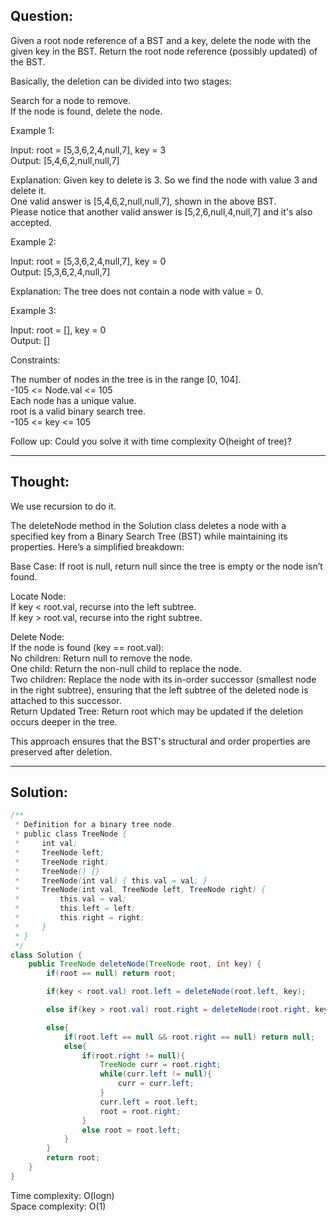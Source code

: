 ## Question:

Given a root node reference of a BST and a key, delete the node with the given key in the BST. Return the root node reference (possibly updated) of the BST.  

Basically, the deletion can be divided into two stages:  

Search for a node to remove.  
If the node is found, delete the node.  
 
Example 1:  

Input: root = [5,3,6,2,4,null,7], key = 3  
Output: [5,4,6,2,null,null,7]  

Explanation: Given key to delete is 3. So we find the node with value 3 and delete it.  
One valid answer is [5,4,6,2,null,null,7], shown in the above BST.  
Please notice that another valid answer is [5,2,6,null,4,null,7] and it's also accepted.  

Example 2:  

Input: root = [5,3,6,2,4,null,7], key = 0  
Output: [5,3,6,2,4,null,7]  

Explanation: The tree does not contain a node with value = 0.  

Example 3:  

Input: root = [], key = 0  
Output: []  
 
Constraints:  

The number of nodes in the tree is in the range [0, 104].  
-105 <= Node.val <= 105  
Each node has a unique value.  
root is a valid binary search tree.  
-105 <= key <= 105  
 
Follow up: Could you solve it with time complexity O(height of tree)?  

---
## Thought:

We use recursion to do it.

The deleteNode method in the Solution class deletes a node with a specified key from a Binary Search Tree (BST) while maintaining its properties. Here’s a simplified breakdown:  

Base Case: If root is null, return null since the tree is empty or the node isn’t found.  

Locate Node:  
If key < root.val, recurse into the left subtree.  
If key > root.val, recurse into the right subtree.  

Delete Node:  
If the node is found (key == root.val):  
No children: Return null to remove the node.  
One child: Return the non-null child to replace the node.  
Two children: Replace the node with its in-order successor (smallest node in the right subtree), ensuring that the left subtree of the deleted node is attached to this successor.  
Return Updated Tree: Return root which may be updated if the deletion occurs deeper in the tree.

This approach ensures that the BST's structural and order properties are preserved after deletion.

---
## Solution:
```Java
/**
 * Definition for a binary tree node.
 * public class TreeNode {
 *     int val;
 *     TreeNode left;
 *     TreeNode right;
 *     TreeNode() {}
 *     TreeNode(int val) { this.val = val; }
 *     TreeNode(int val, TreeNode left, TreeNode right) {
 *         this.val = val;
 *         this.left = left;
 *         this.right = right;
 *     }
 * }
 */
class Solution {
    public TreeNode deleteNode(TreeNode root, int key) {
        if(root == null) return root;

        if(key < root.val) root.left = deleteNode(root.left, key);

        else if(key > root.val) root.right = deleteNode(root.right, key);

        else{
            if(root.left == null && root.right == null) return null;
            else{
                if(root.right != null){
                    TreeNode curr = root.right;
                    while(curr.left != null){
                        curr = curr.left;
                    }
                    curr.left = root.left;
                    root = root.right;
                }
                else root = root.left;
            }
        }
        return root;
    }
}
```
Time complexity: O(logn)  
Space complexity: O(1)
